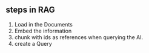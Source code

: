 ## steps in RAG 
1. Load in the Documents
2. Embed the information 
3. chunk with ids as references when querying the AI. 
4. create a Query 

